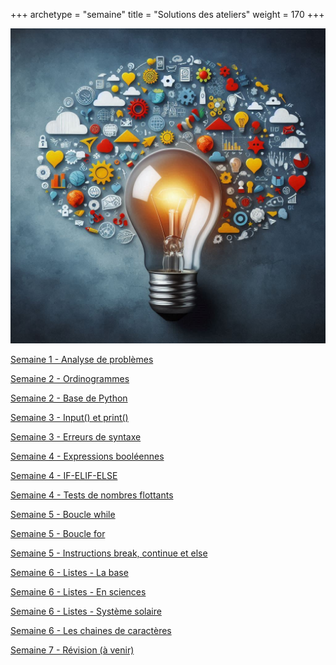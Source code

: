 +++
archetype = "semaine"
title = "Solutions des ateliers"
weight = 170
+++

![Solutionnaires](solutions.jpeg?width=25vw)

[Semaine 1 - Analyse de problèmes](correction-atelier-analyse.pdf)

[Semaine 2 - Ordinogrammes](correction-atelier-ordinos.pdf)

[Semaine 2 - Base de Python](correction-atelier-base.ipynb)

[Semaine 3 - Input() et print() ](correction-atelier-input-print.ipynb)

[Semaine 3 - Erreurs de syntaxe ](correction-atelier-erreurs-syntaxe.ipynb)

[Semaine 4 - Expressions booléennes](correction-atelier-operateurs-bool.ipynb)

[Semaine 4 - IF-ELIF-ELSE](correction-atelier-if-elif-else.ipynb)

[Semaine 4 - Tests de nombres flottants](correction-atelier-tests-flottants.ipynb)

[Semaine 5 - Boucle while](correction-atelier-while.ipynb)

[Semaine 5 - Boucle for](correction-atelier-for.ipynb)

[Semaine 5 - Instructions break, continue et else](correction-atelier-controle.ipynb)

[Semaine 6 - Listes - La base](correction_atelier_listes_base.ipynb)

[Semaine 6 - Listes - En sciences](correction_atelier_listes_sciences.ipynb)

[Semaine 6 - Listes - Système solaire](correction_atelier_listes_systeme_solaire.ipynb)

[Semaine 6 - Les chaines de caractères](correction_atelier_caracteres.ipynb)

[Semaine 7 - Révision (à venir)]()

